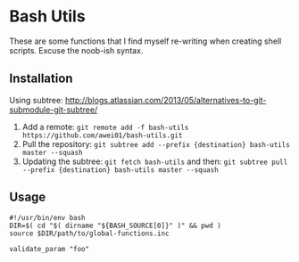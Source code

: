 # Bash Utils

These are some functions that I find myself re-writing when creating shell scripts. Excuse the noob-ish syntax.

## Installation

Using subtree: http://blogs.atlassian.com/2013/05/alternatives-to-git-submodule-git-subtree/

1. Add a remote: `git remote add -f bash-utils https://github.com/awei01/bash-utils.git`
1. Pull the repository: `git subtree add --prefix {destination} bash-utils master --squash`
1. Updating the subtree: `git fetch bash-utils` and then: `git subtree pull --prefix {destination} bash-utils master --squash`

## Usage
```
#!/usr/bin/env bash
DIR=$( cd "$( dirname "${BASH_SOURCE[0]}" )" && pwd )
source $DIR/path/to/global-functions.inc

validate_param "foo"

```
